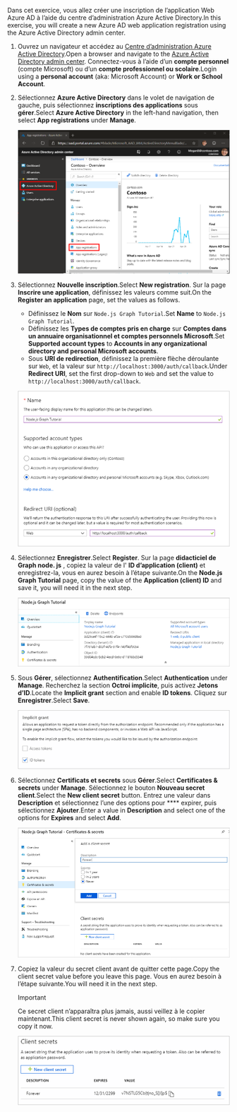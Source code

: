 <!-- markdownlint-disable MD002 MD041 -->

<span data-ttu-id="0a645-101">Dans cet exercice, vous allez créer une inscription de l’application Web Azure AD à l’aide du centre d’administration Azure Active Directory.</span><span class="sxs-lookup"><span data-stu-id="0a645-101">In this exercise, you will create a new Azure AD web application registration using the Azure Active Directory admin center.</span></span>

1. <span data-ttu-id="0a645-102">Ouvrez un navigateur et accédez au [Centre d’administration Azure Active Directory](https://aad.portal.azure.com).</span><span class="sxs-lookup"><span data-stu-id="0a645-102">Open a browser and navigate to the [Azure Active Directory admin center](https://aad.portal.azure.com).</span></span> <span data-ttu-id="0a645-103">Connectez-vous à l’aide d’un **compte personnel** (compte Microsoft) ou d’un **compte professionnel ou scolaire**.</span><span class="sxs-lookup"><span data-stu-id="0a645-103">Login using a **personal account** (aka: Microsoft Account) or **Work or School Account**.</span></span>

1. <span data-ttu-id="0a645-104">Sélectionnez **Azure Active Directory** dans le volet de navigation de gauche, puis sélectionnez **inscriptions des applications** sous **gérer**.</span><span class="sxs-lookup"><span data-stu-id="0a645-104">Select **Azure Active Directory** in the left-hand navigation, then select **App registrations** under **Manage**.</span></span>

    ![<span data-ttu-id="0a645-105">Capture d’écran des inscriptions d’application</span><span class="sxs-lookup"><span data-stu-id="0a645-105">A screenshot of the App registrations</span></span> ](./images/aad-portal-app-registrations.png)

1. <span data-ttu-id="0a645-106">Sélectionnez **Nouvelle inscription**.</span><span class="sxs-lookup"><span data-stu-id="0a645-106">Select **New registration**.</span></span> <span data-ttu-id="0a645-107">Sur la page **Inscrire une application**, définissez les valeurs comme suit.</span><span class="sxs-lookup"><span data-stu-id="0a645-107">On the **Register an application** page, set the values as follows.</span></span>

    - <span data-ttu-id="0a645-108">Définissez le **Nom** sur `Node.js Graph Tutorial`.</span><span class="sxs-lookup"><span data-stu-id="0a645-108">Set **Name** to `Node.js Graph Tutorial`.</span></span>
    - <span data-ttu-id="0a645-109">Définissez les **Types de comptes pris en charge** sur **Comptes dans un annuaire organisationnel et comptes personnels Microsoft**.</span><span class="sxs-lookup"><span data-stu-id="0a645-109">Set **Supported account types** to **Accounts in any organizational directory and personal Microsoft accounts**.</span></span>
    - <span data-ttu-id="0a645-110">Sous **URI de redirection**, définissez la première flèche déroulante sur `Web`, et la valeur sur `http://localhost:3000/auth/callback`.</span><span class="sxs-lookup"><span data-stu-id="0a645-110">Under **Redirect URI**, set the first drop-down to `Web` and set the value to `http://localhost:3000/auth/callback`.</span></span>

    ![Capture d’écran de la page inscrire une application](./images/aad-register-an-app.png)

1. <span data-ttu-id="0a645-112">Sélectionnez **Enregistrer**.</span><span class="sxs-lookup"><span data-stu-id="0a645-112">Select **Register**.</span></span> <span data-ttu-id="0a645-113">Sur la page **didacticiel de Graph node. js** , copiez la valeur de l' **ID d’application (client)** et enregistrez-la, vous en aurez besoin à l’étape suivante.</span><span class="sxs-lookup"><span data-stu-id="0a645-113">On the **Node.js Graph Tutorial** page, copy the value of the **Application (client) ID** and save it, you will need it in the next step.</span></span>

    ![Capture d’écran de l’ID d’application de la nouvelle inscription de l’application](./images/aad-application-id.png)

1. <span data-ttu-id="0a645-115">Sous **Gérer**, sélectionnez **Authentification**.</span><span class="sxs-lookup"><span data-stu-id="0a645-115">Select **Authentication** under **Manage**.</span></span> <span data-ttu-id="0a645-116">Recherchez la section **Octroi implicite**, puis activez **Jetons d’ID**.</span><span class="sxs-lookup"><span data-stu-id="0a645-116">Locate the **Implicit grant** section and enable **ID tokens**.</span></span> <span data-ttu-id="0a645-117">Cliquez sur **Enregistrer**.</span><span class="sxs-lookup"><span data-stu-id="0a645-117">Select **Save**.</span></span>

    ![Capture d’écran de la section Grant implicite](./images/aad-implicit-grant.png)

1. <span data-ttu-id="0a645-119">Sélectionnez **Certificats et secrets** sous **Gérer**.</span><span class="sxs-lookup"><span data-stu-id="0a645-119">Select **Certificates & secrets** under **Manage**.</span></span> <span data-ttu-id="0a645-120">Sélectionnez le bouton **Nouveau secret client**.</span><span class="sxs-lookup"><span data-stu-id="0a645-120">Select the **New client secret** button.</span></span> <span data-ttu-id="0a645-121">Entrez une valeur dans **Description** et sélectionnez l’une des options pour \*\*\*\* expirer, puis sélectionnez **Ajouter**.</span><span class="sxs-lookup"><span data-stu-id="0a645-121">Enter a value in **Description** and select one of the options for **Expires** and select **Add**.</span></span>

    ![Capture d’écran de la boîte de dialogue Ajouter une clé secrète client](./images/aad-new-client-secret.png)

1. <span data-ttu-id="0a645-123">Copiez la valeur du secret client avant de quitter cette page.</span><span class="sxs-lookup"><span data-stu-id="0a645-123">Copy the client secret value before you leave this page.</span></span> <span data-ttu-id="0a645-124">Vous en aurez besoin à l’étape suivante.</span><span class="sxs-lookup"><span data-stu-id="0a645-124">You will need it in the next step.</span></span>

    > [!IMPORTANT]
    > <span data-ttu-id="0a645-125">Ce secret client n’apparaîtra plus jamais, aussi veillez à le copier maintenant.</span><span class="sxs-lookup"><span data-stu-id="0a645-125">This client secret is never shown again, so make sure you copy it now.</span></span>

    ![Capture d’écran de la clé secrète client récemment ajoutée](./images/aad-copy-client-secret.png)
